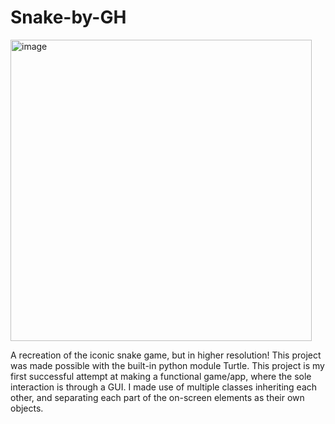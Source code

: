 # Snake-by-GH
<img width="482" alt="image" src="https://user-images.githubusercontent.com/64159618/210024847-16148e9f-d2c2-443b-bb16-1a87e4f70f1c.png">

A recreation of the iconic snake game, but in higher resolution! This project was made possible with the built-in python module Turtle. This project is my first successful attempt at making a functional game/app, where the sole interaction is through a GUI. I made use of multiple classes inheriting each other, and separating each part of the on-screen elements as their own objects. 
